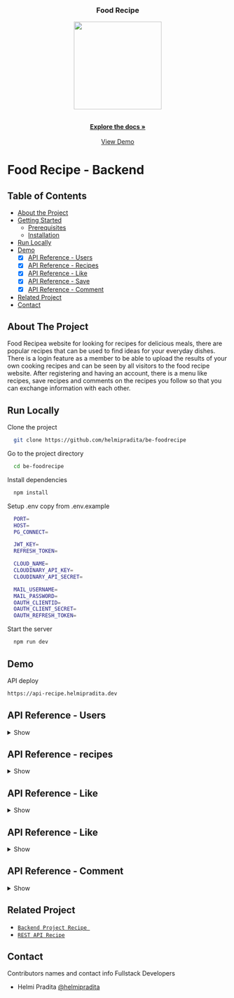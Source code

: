 <br />
<p align="center">

  <h3 align="center">Food Recipe</h3>
  <p align="center">
    <image align="center" width="200" src='https://res.cloudinary.com/dnu5su7ft/image/upload/v1674602322/Group_697_i0votd.png' />
  </p>

  <p align="center">
    <br />
    <a href="https://github.com/helmipradita/be-foodrecipe"><strong>Explore the docs »</strong></a>
    <br />
    <br />
    <a href="https://api-recipe.helmipradita.dev">View Demo</a>
  </p>
</p>




# Food Recipe - Backend

## Table of Contents

* [About the Project](#about-the-project)
* [Getting Started](#getting-started)
  * [Prerequisites](#prerequisites)
  * [Installation](#installation)
* [Run Locally](https://github.com/helmipradita/be-foodrecipe/edit/main/README.md#run-locally)
* [Demo](https://github.com/helmipradita/be-foodrecipe/edit/main/README.md#demo)
  *  [x] [API Reference - Users](#api-reference---users)
  *  [x] [API Reference - Recipes](#api-reference---recipes)
  *  [x] [API Reference - Like](#api-reference---like)
  *  [x] [API Reference - Save](#api-reference---save)
  *  [x] [API Reference - Comment](#api-reference---comment)
* [Related Project](#related-project)
* [Contact](#contact)

## About The Project

Food Recipea website for looking for recipes for delicious meals, there are popular recipes that can be used to find ideas for your everyday dishes. There is a login feature as a member to be able to upload the results of your own cooking recipes and can be seen by all visitors to the food recipe website. After registering and having an account, there is a menu like recipes, save recipes and comments on the recipes you follow so that you can exchange information with each other.

## Run Locally

Clone the project

```bash
  git clone https://github.com/helmipradita/be-foodrecipe
```

Go to the project directory

```bash
  cd be-foodrecipe
```

Install dependencies

```bash
  npm install
```

Setup .env copy from .env.example

```bash
  PORT=
  HOST=
  PG_CONNECT=

  JWT_KEY=
  REFRESH_TOKEN=

  CLOUD_NAME=
  CLOUDINARY_API_KEY=
  CLOUDINARY_API_SECRET=

  MAIL_USERNAME=
  MAIL_PASSWORD=
  OAUTH_CLIENTID=
  OAUTH_CLIENT_SECRET=
  OAUTH_REFRESH_TOKEN=
```

Start the server

```bash
  npm run dev
```

## Demo

API deploy 

```bash
https://api-recipe.helmipradita.dev
```

## API Reference - Users

<details>
<summary>Show</summary>
<br>

#### Register

```
  POST /users/register
```

Field body form

| Field      | Type     | Description                     |
| :--------- | :------- | :------------------------------ |
| `name` | `string` | **Required**. name          |
| `email`    | `string` | **Required**. with format email |
| `phone`    | `string` | **Required**. with format phone |
| `password` | `string` | **Required**. password          |

Response 200

```json
{
  "success": true,
  "statusCode": 200,
  "data": {
    "email": "helmi.pradita.a@gmail.com"
  },
  "message": "register success please check your email"
}
```

#### Verification

```
  POST /users/verification
```

Field body form

| Field   | Type     | Description                            |
| :------ | :------- | :------------------------------------- |
| `email` | `string` | **Required**. with format email        |
| `otp`   | `string` | **Required**. otp get from inbox email |

Response 200

```json
{
  "success": true,
  "statusCode": 200,
  "data": "helmi.pradita.a@gmail.com",
  "message": "verification account success"
}
```

#### Forgot password

```
  POST /users/forgot-password
```

Field body form

| Field   | Type     | Description                     |
| :------ | :------- | :------------------------------ |
| `email` | `string` | **Required**. with format email |

Response 200

```json
{
  "success": true,
  "statusCode": 200,
  "data": null,
  "message": "send email success"
}
```

#### Reset password

```
  POST /users/reset-password/:token
```

Field body form

| Field   | Type     | Description                              |
| :------ | :------- | :--------------------------------------- |
| `token` | `string` | **Required**. token get from inbox email |
| `email` | `string` | **Required**. email |
| `password` | `string` | **Required**. password |

Response 200

```json
{
  "success": true,
  "statusCode": 200,
  "data": null,
  "message": "change password success"
}
```

#### Login

```
  POST /users/login
```

Field body form

| Field      | Type     | Description                     |
| :--------- | :------- | :------------------------------ |
| `email`    | `string` | **Required**. with format email |
| `password` | `string` | **Required**. password          |

Response 200

```json
{
  "success": true,
  "statusCode": 200,
  "data": {
    "id": "34224357-1a26-4e09-8e97-898a4ad66af9",
    "name": "Helmi Pradita",
    "email": "helmi.pradita.a@gmail.com",
    "phone": "085708572498",
    "photo": "https://res.cloudinary.com/dnu5su7ft/image/upload/v1672552579/default_profile.png",
    "token": "eyJhbGciOiJIUzI1NiIsInR5cCI6IkpXVCJ9.eyJpZCI6IjM0MjI0MzU3LTFhMjYtNGUwOS04ZTk3LTg5OGE0YWQ2NmFmOSIsImVtYWlsIjoiaGVsbWkucHJhZGl0YS5hQGdtYWlsLmNvbSIsImlhdCI6MTY3MzUxMDA1MCwiZXhwIjoxNjczNTEzNjUwfQ.POZH45wkR9boEahzlMNZ0f_eZAkhalm1V1ylxrK7yJk",
    "refreshToken": "eyJhbGciOiJIUzI1NiIsInR5cCI6IkpXVCJ9.eyJpZCI6IjM0MjI0MzU3LTFhMjYtNGUwOS04ZTk3LTg5OGE0YWQ2NmFmOSIsImVtYWlsIjoiaGVsbWkucHJhZGl0YS5hQGdtYWlsLmNvbSIsImlhdCI6MTY3MzUxMDA1MCwiZXhwIjoxNjczNTk2NDUwfQ.IVuv_NQVh-fWdK3ylx4WVrwa8N4kI2TJlvWorI-_5fU"
  },
  "message": "login success"
}
```

#### Get profile user

```
  GET /users
```

Field auth

| Field    | Type     | Description                             |
| :------- | :------- | :-------------------------------------- |
| `bearer` | `string` | **Required**. token from response login |

Response 200

```json
{
  "success": true,
  "statusCode": 200,
  "data": {
    "id": "34224357-1a26-4e09-8e97-898a4ad66af9",
    "name": "Helmi Pradita",
    "email": "helmi.pradita.a@gmail.com",
    "phone": "085708572498",
    "photo": "https://res.cloudinary.com/dnu5su7ft/image/upload/v1672552579/default_profile.png"
  },
  "message": "get data users success"
}
```

#### Edit profile user

```
  PUT /user/profile
```

Field auth

| Field    | Type     | Description                             |
| :------- | :------- | :-------------------------------------- |
| `bearer` | `string` | **Required**. token from response login |

Field body form

| Field      | Type     | Description            |
| :--------- | :------- | :--------------------- |
| `name` | `string` | **Required**. name |
| `email`     | `string` | **Required**. city     |
| `phone`    | `number` | **Required**. phone    |
| `photo`    | `file`   | **Required**. photo    |

Response 200

```json
{
  "success": true,
  "statusCode": 200,
  "data": {
    "id": "34224357-1a26-4e09-8e97-898a4ad66af9",
    "name": "Helmi Pradita update",
    "email": "helmi.pradita.a@gmail.com",
    "phone": "085708572498",
    "photo": "https://res.cloudinary.com/dnu5su7ft/image/upload/v1672552579/default_profile.png"
  },
  "message": "update data users success"
}
```

</details>

## API Reference - recipes

<details>
<summary>Show</summary>
<br>

#### get all recipes

```
  GET /recipes/all
```

Response 200

```json
{
  "success": true,
  "statusCode": 200,
  "data": [
    {
      "id": "825057b5-7f1a-495e-86a0-329e2e9ee94e",
      "title": "Nasi Goreng",
      "ingredients": "Nasi putih, Bawang putih, Minyak Goreng, Penyedap rasa",
      "photo": "http://res.cloudinary.com/dnu5su7ft/image/upload/v1673501227/foodrecipe/gxucm71tmnpsedjlhgcc.jpg",
      "videos": "youtube.com",
      "user_id": "3d3c5f0c-1733-491a-baa6-c5990d1b2eb2",
      "author": "Helmi Pradita pradita",
      "created_at": "tuesday  , 10 January   2023",
      "updated_at": "thursday , 12 January   2023"
    },
    {
      "id": "f3b5229f-2caa-45cd-aa8b-77ade69a7e46",
      "title": "Soto ayam",
      "ingredients": "Bumbu soto instant, ayam goreng di suwir kecil kecil, telur rebus",
      "photo": "http://res.cloudinary.com/dnu5su7ft/image/upload/v1673501269/foodrecipe/u6bi7xhbt7xixhethfcw.jpg",
      "videos": "youtube.com",
      "user_id": "3d3c5f0c-1733-491a-baa6-c5990d1b2eb2",
      "author": "Helmi Pradita pradita",
      "created_at": "tuesday  , 10 January   2023",
      "updated_at": "thursday , 12 January   2023"
    },
    {
      "id": "978dcc2b-f787-44d2-bce8-dd9b6e9ff4d4",
      "title": "Kare ayam",
      "ingredients": "Bumbu kare ayam, minyak goreng, ayam rebus",
      "photo": "http://res.cloudinary.com/dnu5su7ft/image/upload/v1673501316/foodrecipe/kb7awormojvfoasggepx.png",
      "videos": "youtube.com",
      "user_id": "3d3c5f0c-1733-491a-baa6-c5990d1b2eb2",
      "author": "Helmi Pradita pradita",
      "created_at": "tuesday  , 10 January   2023",
      "updated_at": "thursday , 12 January   2023"
    },
    {
      "id": "c79762f0-4dfb-46f3-bd3b-17c62f9ccfb1",
      "title": "Salad ",
      "ingredients": "Tomat, buncis, kentag bawang putih\r\nGula, Garam",
      "photo": "http://res.cloudinary.com/dnu5su7ft/image/upload/v1673501163/foodrecipe/vzdh9u3mixqpoozef08u.png",
      "videos": "youtube.com",
      "user_id": "3d3c5f0c-1733-491a-baa6-c5990d1b2eb2",
      "author": "Helmi Pradita pradita",
      "created_at": "wednesday, 11 January   2023",
      "updated_at": "thursday , 12 January   2023"
    }
  ],
  "message": "get recipes success",
  "pagination": {
    "currentPage": 1,
    "limit": 4,
    "totalData": 9,
    "totalPage": 3
  }
}
```

#### Add recipes

```
  POST /recipes
```

Field auth

| Field   | Type     | Description                            |
| :------ | :------- | :------------------------------------- |
| `bearer` | `string` | **Required**. token from response login        |

Field body form

| Field   | Type     | Description                            |
| :------ | :------- | :------------------------------------- |
| `title` | `string` | **Required**. title        |
| `ingredients`   | `string` | **Required**. ingredients |
| `videos`   | `string` | **Required**. videos |
| `photo`   | `string` | **Required**. photo |

Response 200

```json
{
  "success": true,
  "statusCode": 200,
  "data": {
    "id": "dddfe2ee-3688-4e68-b73f-32bf66661732",
    "title": "Insert baru 7",
    "ingredients": "Tepung terigu",
    "videos": "youtube.com",
    "user_id": "34224357-1a26-4e09-8e97-898a4ad66af9",
    "photo": "http://res.cloudinary.com/dnu5su7ft/image/upload/v1673915955/foodrecipe/rt9fe46qkeqffqebxc0c.jpg"
  },
  "message": "insert recipe success"
}
```

#### Get my recipes

```
  GET /recipes
```
Field auth

| Field   | Type     | Description                            |
| :------ | :------- | :------------------------------------- |
| `bearer` | `string` | **Required**. token from response login        |

Response 200

```json
{
  "success": true,
  "statusCode": 200,
  "data": [
    {
      "id": "dddfe2ee-3688-4e68-b73f-32bf66661732",
      "title": "Insert baru 7",
      "ingredients": "Tepung terigu",
      "photo": "http://res.cloudinary.com/dnu5su7ft/image/upload/v1673915955/foodrecipe/rt9fe46qkeqffqebxc0c.jpg",
      "videos": "youtube.com",
      "user_id": "34224357-1a26-4e09-8e97-898a4ad66af9",
      "author": "Helmi Pradita update",
      "created_at": "tuesday  , 17 January   2023",
      "updated_at": "tuesday  , 17 January   2023"
    }
  ],
  "message": "get data recipes success"
}
```

#### Detail recipes by id

```
  GET /recipes/dddfe2ee-3688-4e68-b73f-32bf66661732
```
Field auth

| Field   | Type     | Description                            |
| :------ | :------- | :------------------------------------- |
| `bearer` | `string` | **Required**. token from response login        |


Response 200

```json
{
  "success": true,
  "statusCode": 200,
  "data": {
    "id": "c79762f0-4dfb-46f3-bd3b-17c62f9ccfb1",
    "title": "Salad ",
    "ingredients": "Tomat, buncis, kentag bawang putih\r\nGula, Garam",
    "photo": "http://res.cloudinary.com/dnu5su7ft/image/upload/v1673501163/foodrecipe/vzdh9u3mixqpoozef08u.png",
    "videos": "youtube.com",
    "user_id": "3d3c5f0c-1733-491a-baa6-c5990d1b2eb2",
    "author": "Helmi Pradita pradita",
    "created_at": "wednesday, 11 January   2023",
    "updated_at": "thursday , 12 January   2023"
  },
  "message": "get data recipes success"
}
```

#### Edit recipes

```
  PUT /recipes/dddfe2ee-3688-4e68-b73f-32bf66661732
```

Field auth

| Field   | Type     | Description                            |
| :------ | :------- | :------------------------------------- |
| `bearer` | `string` | **Required**. token from response login        |

Field body form

| Field   | Type     | Description                            |
| :------ | :------- | :------------------------------------- |
| `title` | `string` | **Required**. title        |
| `ingredients`   | `string` | **Required**. ingredients |
| `videos`   | `string` | **Required**. videos |
| `photo`   | `string` | **Required**. photo |

Field body form

| Field      | Type     | Description                     |
| :--------- | :------- | :------------------------------ |
| `email`    | `string` | **Required**. with format email |
| `password` | `string` | **Required**. password          |

Response 200

```json
{
  "success": true,
  "statusCode": 200,
  "data": {
    "id": "dddfe2ee-3688-4e68-b73f-32bf66661732",
    "title": "Insert baru 1 update1",
    "ingredients": "Tepung update",
    "videos": "youtube.com update",
    "photo": "http://res.cloudinary.com/dnu5su7ft/image/upload/v1673916081/foodrecipe/fyoqygiqegyye7t6stce.jpg"
  },
  "message": "Edit recipe success"
}
```

#### Delete recipes

```
  DELETE /recipes/0a93d647-4318-4c7f-bc00-08549aac80ba
```

Field auth

| Field    | Type     | Description                             |
| :------- | :------- | :-------------------------------------- |
| `bearer` | `string` | **Required**. token from response login |

Response 200

```json
{
  "success": true,
  "statusCode": 200,
  "message": "delete recipe success"
}
```

</details>

## API Reference - Like

<details>
<summary>Show</summary>
<br>

#### Add like

```
  POST /like/f3b5229f-2caa-45cd-aa8b-77ade69a7e46
```
Field auth

| Field   | Type     | Description                            |
| :------ | :------- | :------------------------------------- |
| `bearer` | `string` | **Required**. token from response login        |

Response 200

```json
{
  "success": true,
  "statusCode": 200,
  "data": {
    "id": "63be9a64-2ead-4367-9312-26db85cd0cc9",
    "recipe_id": "f3b5229f-2caa-45cd-aa8b-77ade69a7e46",
    "user_id": "34224357-1a26-4e09-8e97-898a4ad66af9"
  },
  "message": "insert like recipe success"
}
```

#### Get my like

```
  GET /like
```

Field auth

| Field   | Type     | Description                            |
| :------ | :------- | :------------------------------------- |
| `bearer` | `string` | **Required**. token from response login        |


Response 200

```json
{
  "success": true,
  "statusCode": 200,
  "data": [
    {
      "id": "63be9a64-2ead-4367-9312-26db85cd0cc9",
      "recipe_id": "f3b5229f-2caa-45cd-aa8b-77ade69a7e46",
      "recipes_name": "Soto ayam",
      "user_id": "34224357-1a26-4e09-8e97-898a4ad66af9",
      "photo": "http://res.cloudinary.com/dnu5su7ft/image/upload/v1673501269/foodrecipe/u6bi7xhbt7xixhethfcw.jpg",
      "created_at": "tuesday  , 17 January   2023",
      "updated_at": "tuesday  , 17 January   2023"
    }
  ],
  "message": "get data like success"
}
```

#### Delete my like

```
  DELETE /like/63be9a64-2ead-4367-9312-26db85cd0cc9
```
Field auth

| Field   | Type     | Description                            |
| :------ | :------- | :------------------------------------- |
| `bearer` | `string` | **Required**. token from response login        |

Response 200

```json
{
  "success": true,
  "statusCode": 200,
  "message": "delete like success"
}a
```

</details>

## API Reference - Like

<details>
<summary>Show</summary>
<br>

#### Add save

```
  POST /save/bd6406cc-e48c-47d3-b670-5e9db42ea9df
```
Field auth

| Field   | Type     | Description                            |
| :------ | :------- | :------------------------------------- |
| `bearer` | `string` | **Required**. token from response login        |

Response 200

```json
{
  "success": true,
  "statusCode": 200,
  "data": {
    "id": "61088b3b-9e7d-4d89-b3ad-d0d7b2dc8369",
    "recipe_id": "bd6406cc-e48c-47d3-b670-5e9db42ea9df",
    "user_id": "34224357-1a26-4e09-8e97-898a4ad66af9"
  },
  "message": "insert like recipe success"
}
```

#### Get my save

```
  GET /save
```

Field auth

| Field   | Type     | Description                            |
| :------ | :------- | :------------------------------------- |
| `bearer` | `string` | **Required**. token from response login        |


Response 200

```json
{
  "success": true,
  "statusCode": 200,
  "data": [
    {
      "id": "61088b3b-9e7d-4d89-b3ad-d0d7b2dc8369",
      "recipe_id": "bd6406cc-e48c-47d3-b670-5e9db42ea9df",
      "recipes_name": "Nasi pecel",
      "user_id": "34224357-1a26-4e09-8e97-898a4ad66af9",
      "photo": "http://res.cloudinary.com/dnu5su7ft/image/upload/v1673501377/foodrecipe/y5ie2mwg6rtjdjpcrxbg.jpg",
      "created_at": "tuesday  , 17 January   2023",
      "updated_at": "tuesday  , 17 January   2023"
    }
  ],
  "message": "get data save success"
}
```

#### Delete my save

```
  DELETE /save/61088b3b-9e7d-4d89-b3ad-d0d7b2dc8369
```
Field auth

| Field   | Type     | Description                            |
| :------ | :------- | :------------------------------------- |
| `bearer` | `string` | **Required**. token from response login        |

Response 200

```json
{
  "success": true,
  "statusCode": 200,
  "message": "delete save success"
}a
```

</details>

## API Reference - Comment

<details>
<summary>Show</summary>
<br>

#### Add comment

```
  POST /comment/bd6406cc-e48c-47d3-b670-5e9db42ea9df
```
Field auth

| Field   | Type     | Description                            |
| :------ | :------- | :------------------------------------- |
| `bearer` | `string` | **Required**. token from response login        |

Field body form

| Field   | Type     | Description                            |
| :------ | :------- | :------------------------------------- |
| `comment` | `string` | **Required**. comment about recipes        |

Response 200

```json
{
  "success": true,
  "statusCode": 200,
  "data": {
    "id": "c5bf94c8-e0c8-4dd8-9e5c-63ae5f778bcd",
    "comment": "Resepnya mudah",
    "recipe_id": "bd6406cc-e48c-47d3-b670-5e9db42ea9df",
    "user_id": "34224357-1a26-4e09-8e97-898a4ad66af9"
  },
  "message": "insert comment success"
}
```

#### Get my comment

```
  GET /comment
```

Field auth

| Field   | Type     | Description                            |
| :------ | :------- | :------------------------------------- |
| `bearer` | `string` | **Required**. token from response login        |


Response 200

```json
{
  "success": true,
  "statusCode": 200,
  "data": [
    {
      "id": "c5bf94c8-e0c8-4dd8-9e5c-63ae5f778bcd",
      "comment": "Resepnya mudah",
      "recipes_id": "bd6406cc-e48c-47d3-b670-5e9db42ea9df",
      "recipes_name": "Nasi pecel",
      "user_id": "34224357-1a26-4e09-8e97-898a4ad66af9",
      "created_at": "tuesday  , 17 January   2023",
      "updated_at": "tuesday  , 17 January   2023"
    }
  ],
  "message": "get data comment success"
}
```

#### Get comment by id

```
  GET /comment/bd6406cc-e48c-47d3-b670-5e9db42ea9df
```

Field auth

| Field   | Type     | Description                            |
| :------ | :------- | :------------------------------------- |
| `bearer` | `string` | **Required**. token from response login        |


Response 200

```json
{
  "success": true,
  "statusCode": 200,
  "data": [
    {
      "id": "c5bf94c8-e0c8-4dd8-9e5c-63ae5f778bcd",
      "comment": "Resepnya mudah",
      "recipe_id": "bd6406cc-e48c-47d3-b670-5e9db42ea9df",
      "user_id": "34224357-1a26-4e09-8e97-898a4ad66af9",
      "name": "Helmi Pradita update",
      "photo": "https://res.cloudinary.com/dnu5su7ft/image/upload/v1672552579/default_profile.png",
      "created_at": "tuesday  , 17 January   2023",
      "updated_at": "tuesday  , 17 January   2023"
    },
    {
      "id": "99b37d5e-a29f-495b-9955-a600a5b2de23",
      "comment": "Nasi enak pecelnya enak",
      "recipe_id": "bd6406cc-e48c-47d3-b670-5e9db42ea9df",
      "user_id": "b9eca4dd-0ba1-4dfa-9a18-b10d99024083",
      "name": "Helmi Pradita",
      "photo": "https://res.cloudinary.com/dnu5su7ft/image/upload/v1672552579/default_profile.png",
      "created_at": "friday   , 13 January   2023",
      "updated_at": "friday   , 13 January   2023"
    },
    {
      "id": "c6ed4574-47fe-42a5-babd-a1b94f7caf7b",
      "comment": "test",
      "recipe_id": "bd6406cc-e48c-47d3-b670-5e9db42ea9df",
      "user_id": "3d3c5f0c-1733-491a-baa6-c5990d1b2eb2",
      "name": "Helmi Pradita pradita",
      "photo": "http://res.cloudinary.com/dnu5su7ft/image/upload/v1673323912/foodrecipe/grpcw52ozoszvwy3gere.jpg",
      "created_at": "wednesday, 11 January   2023",
      "updated_at": "wednesday, 11 January   2023"
    },
    {
      "id": "089c14d6-c216-40c7-bffa-36d62cdd0e44",
      "comment": "Enak banget update",
      "recipe_id": "bd6406cc-e48c-47d3-b670-5e9db42ea9df",
      "user_id": "3d3c5f0c-1733-491a-baa6-c5990d1b2eb2",
      "name": "Helmi Pradita pradita",
      "photo": "http://res.cloudinary.com/dnu5su7ft/image/upload/v1673323912/foodrecipe/grpcw52ozoszvwy3gere.jpg",
      "created_at": "tuesday  , 10 January   2023",
      "updated_at": "tuesday  , 10 January   2023"
    },
    {
      "id": "967b0909-4216-4db3-854b-b6bb7df1ae17",
      "comment": "Resepnya mudah di tirukan rasanya enak",
      "recipe_id": "bd6406cc-e48c-47d3-b670-5e9db42ea9df",
      "user_id": "3d3c5f0c-1733-491a-baa6-c5990d1b2eb2",
      "name": "Helmi Pradita pradita",
      "photo": "http://res.cloudinary.com/dnu5su7ft/image/upload/v1673323912/foodrecipe/grpcw52ozoszvwy3gere.jpg",
      "created_at": "tuesday  , 10 January   2023",
      "updated_at": "tuesday  , 10 January   2023"
    },
    {
      "id": "2a491aac-2910-49ab-9e78-b0c7edd11da1",
      "comment": "Rasanya enak",
      "recipe_id": "bd6406cc-e48c-47d3-b670-5e9db42ea9df",
      "user_id": "3d3c5f0c-1733-491a-baa6-c5990d1b2eb2",
      "name": "Helmi Pradita pradita",
      "photo": "http://res.cloudinary.com/dnu5su7ft/image/upload/v1673323912/foodrecipe/grpcw52ozoszvwy3gere.jpg",
      "created_at": "tuesday  , 10 January   2023",
      "updated_at": "tuesday  , 10 January   2023"
    },
    {
      "id": "07d34099-2506-4f5c-b519-d6f0cbd92712",
      "comment": "Resepnya mudah di praktekkan",
      "recipe_id": "bd6406cc-e48c-47d3-b670-5e9db42ea9df",
      "user_id": "3d3c5f0c-1733-491a-baa6-c5990d1b2eb2",
      "name": "Helmi Pradita pradita",
      "photo": "http://res.cloudinary.com/dnu5su7ft/image/upload/v1673323912/foodrecipe/grpcw52ozoszvwy3gere.jpg",
      "created_at": "tuesday  , 10 January   2023",
      "updated_at": "tuesday  , 10 January   2023"
    }
  ],
  "message": "get data comment success"
}
```
#### Edit comment

```
  PUT /comment/089c14d6-c216-40c7-bffa-36d62cdd0e44
```

Field auth

| Field   | Type     | Description                            |
| :------ | :------- | :------------------------------------- |
| `bearer` | `string` | **Required**. token from response login        |

Field body form

| Field   | Type     | Description                            |
| :------ | :------- | :------------------------------------- |
| `comment` | `string` | **Required**. comment about recipes        |


Response 200

```json
{
  "success": true,
  "statusCode": 200,
  "data": {
    "id": "089c14d6-c216-40c7-bffa-36d62cdd0e44",
    "comment": "Enak banget update",
    "recipe_id": "bd6406cc-e48c-47d3-b670-5e9db42ea9df",
    "user_id": "34224357-1a26-4e09-8e97-898a4ad66af9"
  },
  "message": "edit data comment success"
}
```

#### Delete my comment

```
  DELETE /comment/06577b2b-be01-42b8-99ba-e39c2effa255
```
Field auth

| Field   | Type     | Description                            |
| :------ | :------- | :------------------------------------- |
| `bearer` | `string` | **Required**. token from response login        |

Response 200

```json
{
  "success": true,
  "statusCode": 200,
  "message": "delete comment success"
}a
```

</details>

## Related Project
* [`Backend Project Recipe `](https://github.com/helmipradita/be-foodrecipe)
* [`REST API Recipe`](https://api-recipe.helmipradita.dev)

## Contact

Contributors names and contact info Fullstack Developers

* Helmi Pradita [@helmipradita](https://github.com/helmipradita)
